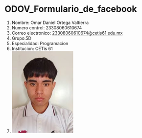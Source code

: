 # ODOV_Formulario_de_facebook
1. Nombre: Omar Daniel Ortega Valtierra
2. Numero control: 23308060610674
3. Correo electronico: 23308060610674@cetis61.edu.mx
4. Grupo:5D
5. Especialidad: Programacion
6. Institucion: CETis 61
7. ![FotoOmar](Imagen_OmarOrtega.jpg)
